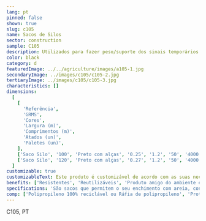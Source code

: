 ```yaml
---
lang: pt
pinned: false
shown: true
slug: c105
name: Sacos de Silos
sector: construction
sample: C105
description: Utilizados para fazer peso/suporte dos sinais temporários na via pública.
color: black
category: d
featuredImage: ../../agriculture/images/a105-1.jpg
secondaryImage: ../images/c105/c105-2.jpg
tertiaryImage: ../images/c105/c105-3.jpg
characteristics: []
dimensions:
  [
    [
      'Referência',
      'GRMS',
      'Cores',
      'Largura (m)',
      'Comprimentos (m)',
      'Atados (un)',
      'Paletes (un)',
    ],
    ['Saco Silo', '100', 'Preto com alças', '0.25', '1.2', '50', '4000'],
    ['Saco Silo', '120', 'Preto com alças', '0.27', '1.2', '50', '4000'],
  ]
customizable: true
customizableText: Este produto é customizável de acordo com as suas necessidades. Contacte-nos para mais informações.
benefits: ['Resistentes', 'Reutilizáveis', 'Produto amigo do ambiente e 100% reciclável']
specifications: 'São sacos que permitem o seu enchimento com areia, conferindo dessa forma peso para suporte e segurança dos sinais temporários.'
comp: ['Polipropileno 100% reciclável ou Ráfia de polipropileno', 'Proteção anti-UV']
---
```


C105, PT
